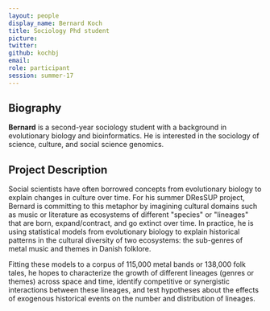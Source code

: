 ```yaml
---
layout: people
display_name: Bernard Koch
title: Sociology Phd student
picture: 
twitter: 
github: kochbj
email:
role: participant
session: summer-17
---
```


## Biography
**Bernard** is a second-year sociology student with a background in evolutionary biology and bioinformatics. He is interested in the sociology of science, culture, and social science genomics.

## Project Description
Social scientists have often borrowed concepts from evolutionary biology to explain changes in culture over time.  For his summer DResSUP project, Bernard is committing to this metaphor by imagining cultural domains such as music or literature as ecosystems of different "species" or "lineages" that are born, expand/contract, and go extinct over time. In practice, he is using statistical models from evolutionary biology to explain historical patterns in the cultural diversity of two ecosystems: the sub-genres of metal music and themes in Danish folklore.

Fitting these models to a corpus of 115,000 metal bands or 138,000 folk tales, he hopes to characterize the growth of different lineages (genres or themes) across space and time, identify competitive or synergistic interactions between these lineages, and test hypotheses about the effects of exogenous historical events on the number and distribution of lineages.
